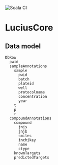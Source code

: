 ![Scala CI](https://github.com/data-intuitive/LuciusCore/workflows/Scala%20CI/badge.svg)

# LuciusCore

## Data model

```
DbRow
  pwid
  sampleAnnotations
    sample
      pwid
      batch
      plateid
      well
      protocolname
      concentration
      year
    t
    p
    r
  compoundAnnotations
    compound
      jnjs
      jnjb
      smiles
      inchikey
      name
      ctype
    knownTargets
    predictedTargets

```

